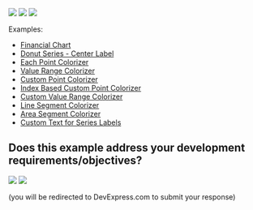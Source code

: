 <!-- default badges list -->
![](https://img.shields.io/endpoint?url=https://codecentral.devexpress.com/api/v1/VersionRange/312523335/22.1.3%2B)
[![](https://img.shields.io/badge/📖_How_to_use_DevExpress_Examples-e9f6fc?style=flat-square)](https://docs.devexpress.com/GeneralInformation/403183)
[![](https://img.shields.io/badge/💬_Leave_Feedback-feecdd?style=flat-square)](#does-this-example-address-your-development-requirementsobjectives)
<!-- default badges end -->
Examples:

- [Financial Chart](./CS/FinancialChart)  
- [Donut Series - Center Label](./CS/DonutSeries-CenterLabel)  
- [Each Point Colorizer](./CS/ColorEachPointColorizer)  
- [Value Range Colorizer](./CS/ValueRangeColorizer) 
- [Custom Point Colorizer](./CS/CustomPointColorizer) 
- [Index Based Custom Point Colorizer](./CS/IndexBasedCustomPointColorizer) 
- [Custom Value Range Colorizer](./CS/CustomValueRangeColorizer) 
- [Line Segment Colorizer](./CS/LineSegmentColorizer)  
- [Area Segment Colorizer](./CS/AreaSegmentColorizer)
- [Custom Text for Series Labels](./CS/PieSeries-CustomLabels)
<!-- feedback -->
## Does this example address your development requirements/objectives?

[<img src="https://www.devexpress.com/support/examples/i/yes-button.svg"/>](https://www.devexpress.com/support/examples/survey.xml?utm_source=github&utm_campaign=xamarin-forms-chart-examples&~~~was_helpful=yes) [<img src="https://www.devexpress.com/support/examples/i/no-button.svg"/>](https://www.devexpress.com/support/examples/survey.xml?utm_source=github&utm_campaign=xamarin-forms-chart-examples&~~~was_helpful=no)

(you will be redirected to DevExpress.com to submit your response)
<!-- feedback end -->
